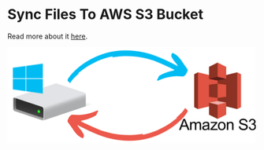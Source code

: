 # Sync Files To AWS S3 Bucket

Read more about it [here](https://www.linkedin.com/pulse/one-way-sync-aws-s3-bucket-using-powershell-loveparteek-tiwana/?published=t).

![Banner](/Screenshots/AWS%20sync.png)
